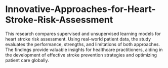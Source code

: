 # Innovative-Approaches-for-Heart-Stroke-Risk-Assessment


This research compares supervised and unsupervised learning models for heart stroke risk assessment. Using real-world patient data, the study evaluates the performance, strengths, and limitations of both approaches. The findings provide valuable insights for healthcare practitioners, aiding in the development of effective stroke prevention strategies and optimizing patient care globally.
